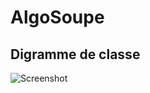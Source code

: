 # AlgoSoupe

## Digramme de classe

![Screenshot](https://gitlab.istic.univ-rennes1.fr/haissa/algosoupe/-/tree/master/images/algoSoupeUml.png)
